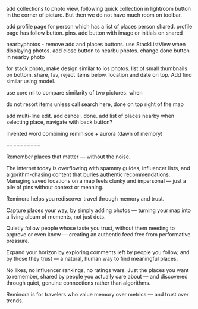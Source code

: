 add collections to photo view, following quick collection in lightroom
button in the corner of picture. But then we do not have much room on toolbar. 

add profile page for person which has a list of places person shared. profile page has follow button. pins.
add button with image or initials on shared 

nearbyphotos - remove add and places buttons. use StackListView when displaying photos. add close button to nearbu photos. change done button in nearby photo 

for stack photo, make design similar to ios photos. list of small thumbnails on bottom. share, fav, reject items below. location and date on top. Add find similar using model. 

use core ml to compare similarity of two pictures. when 

do not resort items unless call search here, done on top right of the map

add multi-line edit. add cancel, done. add list of places nearby
when selecting place, navigate with back button?



 invented word combining reminisce + aurora (dawn of memory)
 
==========

Remember places that matter — without the noise.

The internet today is overflowing with spammy guides, influencer lists, and algorithm-chasing content that buries authentic recommendations. Managing saved locations on a map feels clunky and impersonal — just a pile of pins without context or meaning.

Reminora helps you rediscover travel through memory and trust.

Capture places your way, by simply adding photos — turning your map into a living album of moments, not just dots.

Quietly follow people whose taste you trust, without them needing to approve or even know — creating an authentic feed free from performative pressure.

Expand your horizon by exploring comments left by people you follow, and by those they trust — a natural, human way to find meaningful places.

No likes, no influencer rankings, no ratings wars.
Just the places you want to remember, shared by people you actually care about — and discovered through quiet, genuine connections rather than algorithms.

Reminora is for travelers who value memory over metrics — and trust over trends.

